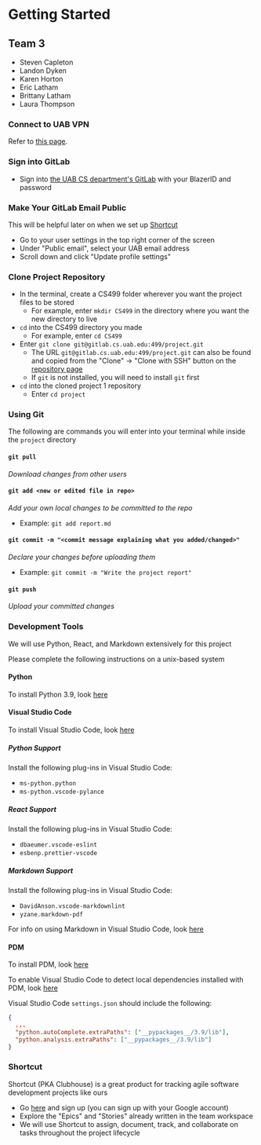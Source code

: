 # Getting Started

## Team 3

- Steven Capleton
- Landon Dyken
- Karen Horton
- Eric Latham
- Brittany Latham
- Laura Thompson

### Connect to UAB VPN

Refer to [this page](https://www.uab.edu/it/home/tech-solutions/network/vpn).

### Sign into GitLab

- Sign into [the UAB CS department's GitLab](https://gitlab.cs.uab.edu/) with your BlazerID and password

### Make Your GitLab Email Public

This will be helpful later on when we set up [Shortcut](#shortcut)

- Go to your user settings in the top right corner of the screen
- Under "Public email", select your UAB email address
- Scroll down and click "Update profile settings"

### Clone Project Repository

- In the terminal, create a CS499 folder wherever you want the project files to be stored
  - For example, enter `mkdir CS499` in the directory where you want the new directory to live
- `cd` into the CS499 directory you made
  - For example, enter `cd CS499`
- Enter `git clone git@gitlab.cs.uab.edu:499/project.git`
  - The URL `git@gitlab.cs.uab.edu:499/project.git` can also be found and copied from the "Clone" -> "Clone with SSH" button on the [repository page](https://gitlab.cs.uab.edu/499/project)
  - If `git` is not installed, you will need to install `git` first
- `cd` into the cloned project 1 repository
  - Enter `cd project`

### Using Git

The following are commands you will enter into your terminal while inside the `project` directory

#### `git pull`

_Download changes from other users_

#### `git add <new or edited file in repo>`

_Add your own local changes to be committed to the repo_

- Example: `git add report.md`

#### `git commit -m "<commit message explaining what you added/changed>"`

_Declare your changes before uploading them_

- Example: `git commit -m "Write the project report"`

#### `git push`

_Upload your committed changes_

### Development Tools

We will use Python, React, and Markdown extensively for this project

Please complete the following instructions on a unix-based system

#### Python

To install Python 3.9, look [here](https://www.python.org/downloads/)

#### Visual Studio Code

To install Visual Studio Code, look [here](https://code.visualstudio.com/Download)

##### Python Support

Install the following plug-ins in Visual Studio Code:

- `ms-python.python`
- `ms-python.vscode-pylance`

##### React Support

Install the following plug-ins in Visual Studio Code:

- `dbaeumer.vscode-eslint`
- `esbenp.prettier-vscode`

##### Markdown Support

Install the following plug-ins in Visual Studio Code:

- `DavidAnson.vscode-markdownlint`
- `yzane.markdown-pdf`

For info on using Markdown in Visual Studio Code, look [here](https://code.visualstudio.com/docs/languages/markdown)

#### PDM

To install PDM, look [here](https://pdm.fming.dev/#installation)

To enable Visual Studio Code to detect local dependencies installed with PDM, look [here](https://pdm.fming.dev/#installation)

Visual Studio Code `settings.json` should include the following:

```json
{
  ...
  "python.autoComplete.extraPaths": ["__pypackages__/3.9/lib"],
  "python.analysis.extraPaths": ["__pypackages__/3.9/lib"]
}
```

### Shortcut

Shortcut (PKA Clubhouse) is a great product for tracking agile software development projects like ours

- Go [here](https://app.shortcut.com/invite-link/612e6097-4c0e-4a0b-a830-f2ddba5d4b26) and sign up (you can sign up with your Google account)
- Explore the "Epics" and "Stories" already written in the team workspace
- We will use Shortcut to assign, document, track, and collaborate on tasks throughout the project lifecycle
